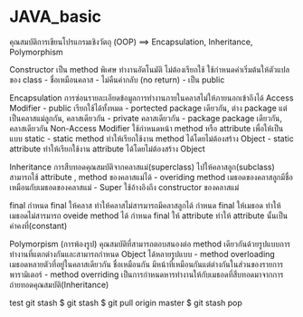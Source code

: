 # JAVA_basic

คุณสมบัติการเขียนโปรแกรมเชิงวัตถุ (OOP) ==> Encapsulation, Inheritance, Polymorphism 

Constructor
    เป็น method พิเศษ ทำงานอัตโนมัติ ไม่ต้องเรียกใช้ ใช้กำหนดค่าเริ่มต้นให้ตัวแปลของ class
    - ชื่อเหมือนคลาส
    - ไม่คืนค่ากลับ (no return)
    - เป็น public


Encapsulation การซ่อนรายละเอียดข้อมูลการทำงานภายในคลาสไม่ให้ภายนอกเข้าถึงได้
    Access Modifier 
    - public เรียกใช้ได้ทั้งหมด
    - portected package เดียวกัน, ต่าง package แต่เป็นคลาสแม่ลูกกัน, คลาสเดียวกัน
    - private คลาสเดียวกัน 
    - package package เดียวกัน, คลาสเดียวกัน
    Non-Access Modifier 
        ใช้กำหนดหน้า method หรือ attribute เพื่อให้เป็นแบบ static
        - static method ทำให้เรียกใช้งาน method ได้โดยไม่ต้องสร้าง Object
        - static attribute ทำให้เรียกใช้งาน attribute ได้โดยไม่ต้องสร้าง Object
    

Inheritance การสืบทอดคุณสมบัติจากคลาสแม่(superclass) ไปให้คลาสลูก(subclass) สามารถใช้ attribute , method ของคลาสแม่ได้
    - overiding method เมธอดของคลาสลูกมีชื่อเหมือนกับเมธอดของคลาสแม่
    - Super ใช้อ้างอิงถึง constructor ของคลาสแม่


final 
    กำหนด final ให้คลาส ทำให้คลาสไม่สารมารถมีคลาสลูกได้
    กำหนด final ให้เมธอด ทำให้เมธอดไม่สารมารถ oveide method ได้
    กำหนด final ให้ attribute ทำให้ attribute นั้นเป็นค่าคงที่(constant)


Polymorpism (การพ้องรูป) คุณสมบัติที่สามารถตอบสนองต่อ method เดียวกันด้วยรูปแบบการทำงานที่แตกต่างกันและสามารถกำหนด Object ได้หลายรูปแบบ
    - method overloading เมธอดหลายตัวที่อยู่ในคลาสเดียวกัน ชื่อเหมือนกัน มีหน้าที่เหมือนกันแต่ต่างกันในส่วนของรายการพารามิเตอร์
    - method overriding เป็นการกำหนดหารทำงานให้กับเมธอดที่สืบทอดมาจากการถ่ายทอดคุณสมบัติ(Inheritance)


test git stash
$ git stash
$ git pull origin master
$ git stash pop